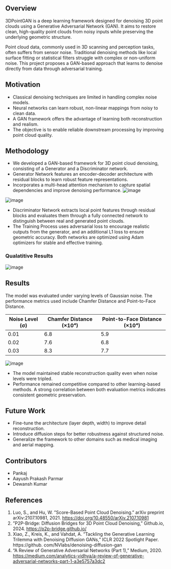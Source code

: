 ## Overview

3DPointGAN is a deep learning framework designed for denoising 3D point clouds using a Generative Adversarial Network (GAN). It aims to restore clean, high-quality point clouds from noisy inputs while preserving the underlying geometric structure.

Point cloud data, commonly used in 3D scanning and perception tasks, often suffers from sensor noise. Traditional denoising methods like local surface fitting or statistical filters struggle with complex or non-uniform noise. This project proposes a GAN-based approach that learns to denoise directly from data through adversarial training.


## Motivation

- Classical denoising techniques are limited in handling complex noise models.
- Neural networks can learn robust, non-linear mappings from noisy to clean data.
- A GAN framework offers the advantage of learning both reconstruction and realism.
- The objective is to enable reliable downstream processing by improving point cloud quality.


## Methodology

- We developed a GAN-based framework for 3D point cloud denoising, consisting of a Generator and a Discriminator network.
- Generator Network features an encoder-decoder architecture with residual blocks to learn robust feature representations.
- Incorporates a multi-head attention mechanism to capture spatial dependencies and improve denoising performance.
![image](https://github.com/user-attachments/assets/253d4c11-927c-41e7-9843-4697d8a71136)


![image](https://github.com/user-attachments/assets/afe69619-2fdd-4a51-a7a9-7812fbd7b5b2)


- Discriminator Network extracts local point features through residual blocks and evaluates them through a fully connected network to distinguish between real and generated point clouds.
- The Training Process uses adversarial loss to encourage realistic outputs from the generator, and an additional L1 loss to ensure geometric accuracy. Both networks are optimized using Adam optimizers for stable   and effective training.



### Qualatitive Results
![image](https://github.com/user-attachments/assets/f0d03e97-3f27-4930-a5de-9f0365b2352c)



## Results

The model was evaluated under varying levels of Gaussian noise. The performance metrics used include Chamfer Distance and Point-to-Face Distance.

| Noise Level (σ) | Chamfer Distance (×10⁴) | Point-to-Face Distance (×10⁴) |
|------------------|--------------------------|-------------------------------|
| 0.01             | 6.8                      | 5.9                           |
| 0.02             | 7.6                      | 6.8                           |
| 0.03             | 8.3                      | 7.7                           |
![image](https://github.com/user-attachments/assets/3c11bc84-e07c-490c-baeb-06eef7cf3546)
- The model maintained stable reconstruction quality even when noise levels were tripled.
- Performance remained competitive compared to other learning-based methods.
A strong correlation between both evaluation metrics indicates consistent geometric preservation.


## Future Work

- Fine-tune the architecture (layer depth, width) to improve detail reconstruction.
- Introduce diffusion steps for better robustness against structured noise.
- Generalize the framework to other domains such as medical imaging and aerial mapping.


## Contributors
  
- Pankaj
- Aayush Prakash Parmar
- Dewansh Kumar


## References

1. Luo, S., and Hu, W. ”Score-Based Point Cloud Denoising.” arXiv preprint arXiv:2107.10981, 2021. https://doi.org/10.48550/arXiv.2107.10981
2. ”P2P-Bridge: Diffusion Bridges for 3D Point Cloud Denoising,” Github.io, 2024. https://p2p-bridge.github.io/
3. Xiao, Z., Kreis, K., and Vahdat, A. ”Tackling the Generative Learning Trilemma with Denoising Diffusion GANs,” ICLR 2022 Spotlight Paper. https://github. com/NVlabs/denoising-diffusion-gan
4. “A Review of Generative Adversarial Networks (Part 1),” Medium, 2020. https://medium.com/analytics-vidhya/a-review-of-generative-adversarial-networks-part-1-a3e5757a3dc2
